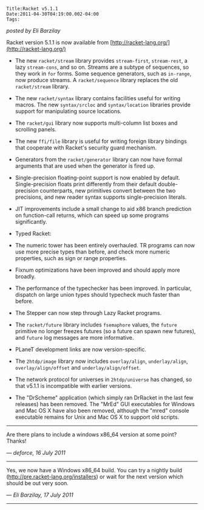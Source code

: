 
    Title:Racket v5.1.1
    Date:2011-04-30T04:19:00.002-04:00
    Tags:

*posted by Eli Barzilay*

Racket version 5.1.1 is now available from  [http://racket-lang.org/](http://racket-lang.org/)

* The new `racket/stream` library provides `stream-first`, `stream-rest`, a lazy `stream-cons`, and so on.  Streams are a subtype of sequences, so they work in `for` forms.  Some sequence generators, such as `in-range`, now produce streams.  A `racket/sequence` library replaces the old `racket/stream` library.

* The new `racket/syntax` library contains facilities useful for writing macros.  The new `syntax/srcloc` and `syntax/location` libraries provide support for manipulating source locations.

* The `racket/gui` library now supports multi-column list boxes and scrolling panels.

* The new `ffi/file` library is useful for writing foreign library bindings that cooperate with Racket's security guard mechanism.

* Generators from the `racket/generator` library can now have formal arguments that are used when the generator is fired up.

* Single-precision floating-point support is now enabled by default.  Single-precision floats print differently from their default double-precision counterparts, new primitives convert between the two precisions, and new reader syntax supports single-precision literals.

* JIT improvements include a small change to aid x86 branch prediction on function-call returns, which can speed up some programs significantly.

* Typed Racket:

* The numeric tower has been entirely overhauled.  TR programs can now use more precise types than before, and check more numeric properties, such as sign or range properties.

* Fixnum optimizations have been improved and should apply more broadly.

* The performance of the typechecker has been improved.  In particular, dispatch on large union types should typecheck much faster than before.

* The Stepper can now step through Lazy Racket programs.

* The `racket/future` library includes `fsemaphore` values, the `future` primitive no longer freezes futures (so a future can spawn new futures), and `future` log messages are more informative.

* PLaneT development links are now version-specific.

* The `2htdp/image` library now includes `overlay/align`, `underlay/align`, `overlay/align/offset` and `underlay/align/offset`.

* The network protocol for universes in `2htdp/universe` has changed, so that v5.1.1 is incompatible with earlier versions.

* The "DrScheme" application (which simply ran DrRacket in the last few releases) has been removed.  The "MrEd" GUI executables for Windows and Mac OS X have also been removed, although the "mred" console executable remains for Unix and Mac OS X to support old scripts.

<!-- more -->



* * *

Are there plans to include a windows x86_64 version at some point?
Thanks!

— *deforce, 16 July 2011*

* * *

Yes, we now have a Windows x86_64 build.  You can try a nightly build (http://pre.racket-lang.org/installers) or wait for the next version which should be out very soon.

— *Eli Barzilay, 17 July 2011*

* * *


